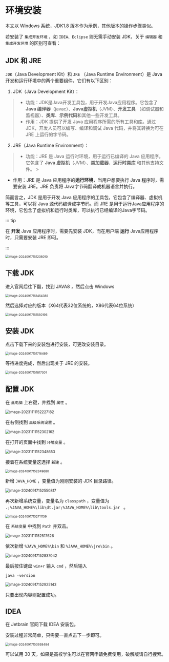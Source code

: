 <script setup>
import CustomLink from '../.vitepress/components/CustomLink.vue'
</script>

# 环境安装

本文以 Windows 系统，JDK1.8 版本作为示例，其他版本的操作步骤类似。

若安装了 `集成开发环境` ，如 `IDEA、Eclipse` 则无需手动安装 JDK，关于 `编辑器` 和 `集成开发环境` 的区别可查看：

<CustomLink href='../combined_language/environment.html#编辑器和集成开发环境' title='编辑器和集成开发环境'/>

## JDK 和 JRE

`JDK`（Java Development Kit）和 `JRE` （Java Runtime Environment）是 Java 开发和运行环境中的两个重要组件，它们有以下区别：

1. JDK（Java Development Kit）：

> - 功能：JDK是Java开发工具包，用于开发Java应用程序。它包含了 **Java 编译器**（javac）、**Java虚拟机**（JVM）、**开发工具**
    （如调试器和监视器）、**类库**、**示例代码**和其他一些开发工具。
>  - 作用：JDK 提供了开发 Java 应用程序所需的所有工具和库。通过 JDK，开发人员可以编写、编译和调试 Java 代码，并将其转换为可在
     JRE 上运行的字节码。

2. JRE（Java Runtime Environment）：

> - 功能：JRE 是 Java 运行时环境，用于运行已编译的 Java 应用程序。它包含了 **Java 虚拟机**（JVM）、**类加载器**、**运行时类库**
    和其他支持文件。
    >
- 作用：JRE 是 Java 应用程序的**运行环境**，当用户想要执行 Java 程序时，需要安装 JRE。JRE 负责将 Java字节码翻译成机器语言并执行。

简而言之，JDK 是用于开发 Java 应用程序的工具包，它包含了编译器、虚拟机等工具，可以将 Java 源代码编译成字节码。而 JRE
是用于运行Java应用程序的环境，它包含了虚拟机和运行时类库，可以执行已经编译的Java字节码。

::: tip

在 **开发** Java 应用程序时，需要先安装 JDK，而在用户端 **运行** Java应用程序时，只需要安装 JRE 即可。

:::

<img src="http://niu.ochiamalu.top/image-20240917151208010.png" alt="image-20240917151208010" style="zoom: 67%; margin: 0px auto;" />

## 下载 JDK

<CustomLink href='https://www.oracle.com/java/technologies/downloads/' title='官网地址'/>



进入官网后往下翻，找到 JAVA8 ，然后点击 Windows

<img src="http://niu.ochiamalu.top/image-20240917151454385.png" alt="image-20240917151454385" style="zoom:67%;margin:0 auto" />

然后选择对应的版本（X64代表32位系统的，X86代表64位系统）

<img src="C:\Users\OchiaMalu\AppData\Roaming\Typora\typora-user-images\image-20240917151550195.png" alt="image-20240917151550195" style="zoom:67%;margin:0 auto" />

## 安装 JDK

点击下载下来的安装包进行安装，可更改安装目录。

<img src="http://niu.ochiamalu.top/image-20240917151716469.png" alt="image-20240917151716469" style="zoom: 67%;margin:0 auto" />

等待进度完成，然后出现关于 JRE 的安装。

<img src="http://niu.ochiamalu.top/image-20240917151817301.png" alt="image-20240917151817301" style="zoom:67%;margin:0 auto" />

## 配置 JDK

在 `此电脑` 上右键，并找到 `属性` 。

<img src="http://niu.ochiamalu.top/image-20231111152227182.png" alt="image-20231111152227182" style="zoom:80%;margin:0 auto" />

在右侧找到 `高级系统设置` 。

<img src="http://niu.ochiamalu.top/image-20231111152302162.png" alt="image-20231111152302162" style="zoom:80%;margin:0 auto" />

在打开的页面中找到 `环境变量` 。

<img src="http://niu.ochiamalu.top/image-20231111152348653.png" alt="image-20231111152348653" style="zoom:80%;margin:0 auto" />

接着在系统变量这选择 `新建` 。

<img src="http://niu.ochiamalu.top/image-20240917152349680.png" alt="image-20240917152349680" style="zoom:67%;margin:0 auto" />

新增 `JAVA_HOME` ，变量值为刚刚安装的 JDK 目录路径。

<img src="http://niu.ochiamalu.top/image-20240917152550817.png" alt="image-20240917152550817" style="zoom:80%;margin:0 auto" />

再次新增系统变量，变量名为 `classpath` ，变量值为 `.;%JAVA_HOME%\lib\dt.jar;%JAVA_HOME%\lib\tools.jar ` 。

<img src="http://niu.ochiamalu.top/image-20240917152711159.png" alt="image-20240917152711159" style="zoom:67%;margin:0 auto" />

在 `系统变量` 中找到 `Path` 并双击。

<img src="http://niu.ochiamalu.top/image-20231111152517626.png" alt="image-20231111152517626" style="zoom:80%;margin:0 auto" />

依次新增 `%JAVA_HOME%\bin` 和 `%JAVA_HOME%\jre\bin` 。

<img src="http://niu.ochiamalu.top/image-20240917152837042.png" alt="image-20240917152837042" style="zoom: 80%;margin:0 auto" />

最后按住键盘 `win+r` 输入 `cmd` ，然后输入

```
java -version
```

<img src="http://niu.ochiamalu.top/image-20240917152925143.png" alt="image-20240917152925143" style="zoom:80%;margin:0 auto" />

只要出现内容则配置成功。

## IDEA

在 Jetbrain 官网下载 IDEA 安装包。

<CustomLink href='https://www.jetbrains.com.cn/idea/download/?section=windows#section=windows' title='IDEA 下载'/>

安装过程非常简单，只需要一直点击下一步即可。

<img src="http://niu.ochiamalu.top/image-20240917153938484.png" alt="image-20240917153938484" style="zoom: 67%;margin:0 auto" />

可以试用 30 天，如果是高校学生可以在官网申请免费使用，破解版请自行搜索。
